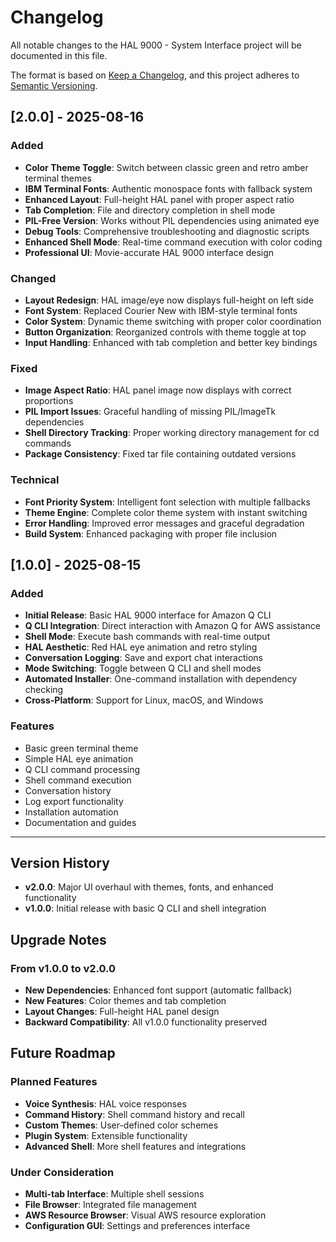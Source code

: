 # Changelog

All notable changes to the HAL 9000 - System Interface project will be documented in this file.

The format is based on [Keep a Changelog](https://keepachangelog.com/en/1.0.0/),
and this project adheres to [Semantic Versioning](https://semver.org/spec/v2.0.0.html).

## [2.0.0] - 2025-08-16

### Added
- **Color Theme Toggle**: Switch between classic green and retro amber terminal themes
- **IBM Terminal Fonts**: Authentic monospace fonts with fallback system
- **Enhanced Layout**: Full-height HAL panel with proper aspect ratio
- **Tab Completion**: File and directory completion in shell mode
- **PIL-Free Version**: Works without PIL dependencies using animated eye
- **Debug Tools**: Comprehensive troubleshooting and diagnostic scripts
- **Enhanced Shell Mode**: Real-time command execution with color coding
- **Professional UI**: Movie-accurate HAL 9000 interface design

### Changed
- **Layout Redesign**: HAL image/eye now displays full-height on left side
- **Font System**: Replaced Courier New with IBM-style terminal fonts
- **Color System**: Dynamic theme switching with proper color coordination
- **Button Organization**: Reorganized controls with theme toggle at top
- **Input Handling**: Enhanced with tab completion and better key bindings

### Fixed
- **Image Aspect Ratio**: HAL panel image now displays with correct proportions
- **PIL Import Issues**: Graceful handling of missing PIL/ImageTk dependencies
- **Shell Directory Tracking**: Proper working directory management for cd commands
- **Package Consistency**: Fixed tar file containing outdated versions

### Technical
- **Font Priority System**: Intelligent font selection with multiple fallbacks
- **Theme Engine**: Complete color theme system with instant switching
- **Error Handling**: Improved error messages and graceful degradation
- **Build System**: Enhanced packaging with proper file inclusion

## [1.0.0] - 2025-08-15

### Added
- **Initial Release**: Basic HAL 9000 interface for Amazon Q CLI
- **Q CLI Integration**: Direct interaction with Amazon Q for AWS assistance
- **Shell Mode**: Execute bash commands with real-time output
- **HAL Aesthetic**: Red HAL eye animation and retro styling
- **Conversation Logging**: Save and export chat interactions
- **Mode Switching**: Toggle between Q CLI and shell modes
- **Automated Installer**: One-command installation with dependency checking
- **Cross-Platform**: Support for Linux, macOS, and Windows

### Features
- Basic green terminal theme
- Simple HAL eye animation
- Q CLI command processing
- Shell command execution
- Conversation history
- Log export functionality
- Installation automation
- Documentation and guides

---

## Version History

- **v2.0.0**: Major UI overhaul with themes, fonts, and enhanced functionality
- **v1.0.0**: Initial release with basic Q CLI and shell integration

## Upgrade Notes

### From v1.0.0 to v2.0.0
- **New Dependencies**: Enhanced font support (automatic fallback)
- **New Features**: Color themes and tab completion
- **Layout Changes**: Full-height HAL panel design
- **Backward Compatibility**: All v1.0.0 functionality preserved

## Future Roadmap

### Planned Features
- **Voice Synthesis**: HAL voice responses
- **Command History**: Shell command history and recall
- **Custom Themes**: User-defined color schemes
- **Plugin System**: Extensible functionality
- **Advanced Shell**: More shell features and integrations

### Under Consideration
- **Multi-tab Interface**: Multiple shell sessions
- **File Browser**: Integrated file management
- **AWS Resource Browser**: Visual AWS resource exploration
- **Configuration GUI**: Settings and preferences interface
